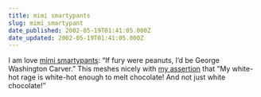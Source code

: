 ```yaml
---
title: mimi smartypants
slug: mimi_smartypant
date_published: 2002-05-19T01:41:05.000Z
date_updated: 2002-05-19T01:41:05.000Z
---
```


I am love [mimi smartypants](http://smartypants.diaryland.com/051802.html): “If fury were peanuts, I’d be George Washington Carver.” This meshes nicely with [my assertion](index.php?fragments.php#7614055) that “My white-hot rage is white-hot enough to melt chocolate! And not just white chocolate!”
